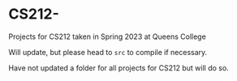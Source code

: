 # CS212-
Projects for CS212 taken in Spring 2023 at Queens College

Will update, but please head to `src` to compile if necessary.


Have not updated a folder for all projects for CS212 but will do so.
